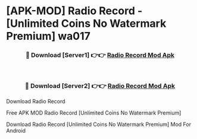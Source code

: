 # [APK-MOD] Radio  Record - [Unlimited Coins No Watermark Premium] wa017



<div align="center">
<h3>🔴 Download [Server1] 👉👉 <a href="https://momento.my/?title=Radio__Record">Radio  Record Mod Apk</a></h3><br>

<h3>🔴 Download [Server2] 👉👉 <a href="https://momento.my/?title=Radio__Record">Radio  Record Mod Apk</a></h3>
</div>



Download Radio  Record 

Free APK MOD Radio  Record [Unlimited Coins No Watermark Premium]

Download Radio  Record [Unlimited Coins No Watermark Premium] Mod For Android
